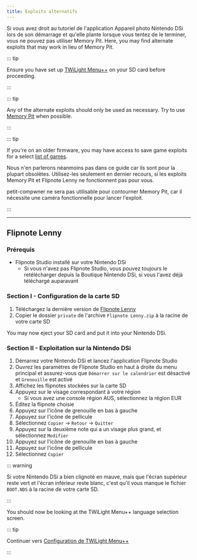 ```yaml
---
title: Exploits alternatifs
---
```


Si vous avez droit au tutoriel de l'application Appareil photo Nintendo DSi lors de son démarrage et qu'elle plante lorsque vous tentez de le terminer, vous ne pouvez pas utiliser Memory Pit. Here, you may find alternate exploits that may work in lieu of Memory Pit.

::: tip

Ensure you have set up [TWiLight Menu++](launching-the-exploit#twilight-menu) on your SD card before proceeding.

:::

::: tip

Any of the alternate exploits should only be used as necessary. Try to use [Memory Pit](launching-the-exploit) when possible.

:::

::: tip

If you're on an older firmware, you may have access to save game exploits for a select [list of games](https://dsibrew.org/wiki/DSi_exploits#DSiWare(True_DSi-Mode)_Exploits).

Nous n'en parlerons néanmoins pas dans ce guide car ils sont pour la plupart obsolètes. Utilisez-les seulement en dernier recours, si les exploits Memory Pit et Flipnote Lenny ne fonctionnent pas pour vous.

petit-compwner ne sera pas utilisable pour contourner Memory Pit, car il nécessite une caméra fonctionnelle pour lancer l'exploit.

:::

***

## Flipnote Lenny
### Prérequis
- Flipnote Studio installé sur votre Nintendo DSi
   - Si vous n'avez pas Flipnote Studio, vous pouvez toujours le retélécharger depuis la Boutique Nintendo DSi, si vous l'avez déjà téléchargé auparavant

### Section I - Configuration de la carte SD
1. Téléchargez la dernière version de [Flipnote Lenny](https://davejmurphy.com/%CD%A1-%CD%9C%CA%96-%CD%A1/)
1. Copier le dossier `private` de l'archive `Flipnote Lenny.zip` à la racine de votre carte SD

You may now eject your SD card and put it into your Nintendo DSi.

### Section II - Exploitation sur la Nintendo DSi

1. Démarrez votre Nintendo DSi et lancez l'application Flipnote Studio
1. Ouvrez les paramètres de Flipnote Studio en haut à droite du menu principal et assurez-vous que `Démarrer sur le calendrier` est désactivé et `Grenouille` est activé
1. Affichez les flipnotes stockées sur la carte SD
1. Appuyez sur le visage correspondant à votre région
   - Si vous avez une console région AUS, sélectionnez la région EUR
1. Éditez la flipnote choisie
1. Appuyez sur l'icône de grenouille en bas à gauche
1. Appuyez sur l'icône de pellicule
1. Sélectionnez `Copier` -> `Retour` -> `Quitter`
1. Appuyez sur la deuxième note qui a un visage plus grand, et sélectionnez `Modifier`
1. Appuyez sur l'icône de grenouille en bas à gauche
1. Appuyez sur l'icône de pellicule
1. Sélectionnez `Copier`

::: warning

Si votre Nintendo DSi a bien clignoté en mauve, mais que l'écran supérieur reste vert et l'écran inférieur reste blanc, c'est qu'il vous manque le fichier `BOOT.NDS` à la racine de votre carte SD.

:::

You should now be looking at the TWiLight Menu++ language selection screen.

::: tip

Continuer vers [Configuration de TWiLight Menu++](launching-the-exploit.html#section-iii-configuring-twilight-menu)

:::
